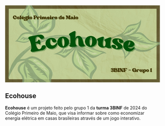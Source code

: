 ![Imagem Ecohouse](/assets/midia.jpeg)
## Ecohouse
**Ecohouse** é um projeto feito pelo grupo 1 da **turma 3BINF** de 2024 do Colégio Primeiro de Maio, que visa informar sobre como economizar energia elétrica em casas brasileiras através de um jogo interativo.
